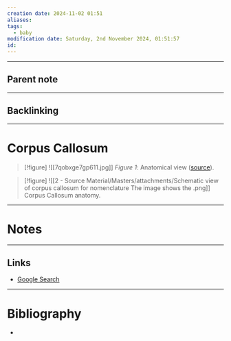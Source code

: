 ```yaml
---
creation date: 2024-11-02 01:51
aliases: 
tags:
  - baby
modification date: Saturday, 2nd November 2024, 01:51:57
id:
---
```

---

## Parent note
---
## Backlinking


---
# Corpus Callosum
>[!figure] ![[7qobxge7gp611.jpg]]
>*Figure 1*: Anatomical view ([source](https://www.reddit.com/r/neuroscience/comments/9cx4li/corpus_callosum_the_large_band_of_neural_fibers/#lightbox)).

>[!figure]  ![[2 - Source Material/Masters/attachments/Schematic view of corpus callosum for nomenclature The image shows the .png]]
Corpus Callosum anatomy.


---
# Notes


---
## Links
- [Google Search](https://www.google.com/search?q=Corpus+Callosum)

---
# Bibliography
+ 